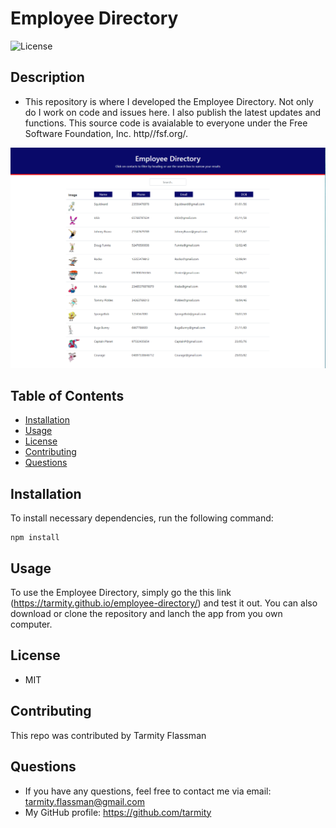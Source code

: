 # Employee Directory
![License](https://img.shields.io/github/license/tarmity/budget-tracker)

## Description
  * This repository is where I developed the Employee Directory. Not only do I work on code and issues here. I also publish the latest updates and functions. This source code is avaialable to everyone under the Free Software Foundation, Inc. http//fsf.org/.
  
  ![img](https://github.com/Tarmity/employee-directory/blob/master/employeeDirectory.png)
  

  ## Table of Contents
  * [Installation](#installation)
  * [Usage](#Usage)
  * [License](#License)
  * [Contributing](#Contributing)
  * [Questions](#Questions)
  

  ## Installation
  To install necessary dependencies, run the following command:
  
    npm install

  ## Usage
  To use the Employee Directory, simply go the this link (https://tarmity.github.io/employee-directory/) and test it out. You can also download or clone the repository and lanch the app from you own computer. 
  
  

  ## License
  * MIT

  ## Contributing
  This repo was contributed by Tarmity Flassman

  ## Questions
  * If you have any questions, feel free to contact me via email: tarmity.flassman@gmail.com
  * My GitHub profile: https://github.com/tarmity
